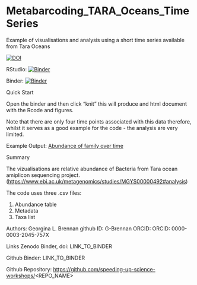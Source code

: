 # Metabarcoding_TARA_Oceans_TimeSeries
Example of visualisations and analysis using a short time series available from Tara Oceans

[![DOI](https://zenodo.org/badge/218647055.svg)](https://zenodo.org/badge/latestdoi/218647055)

RStudio: [![Binder](http://mybinder.org/badge_logo.svg)](http://mybinder.org/v2/gh/G-Brennan/Metabarcoding_group_UCDavis/master?urlpath=rstudio)

Binder: [![Binder](https://mybinder.org/badge_logo.svg)](https://mybinder.org/v2/gh/G-Brennan/Metabarcoding_TARA_Oceans_TimeSeries.git/master)


Quick Start

Open the binder and then click “knit” this will produce and html document with the Rcode and figures.

Note that there are only four time points associated with this data therefore, whilst it serves as a good example for the code - the analysis are very limited.

Example Output: [Abundance of family over time](Abundance_of_grass_pollen_over_time.png)

Summary

The vizualisations are relative abundance of Bacteria from Tara ocean amiplicon sequencing project. (https://www.ebi.ac.uk/metagenomics/studies/MGYS00000492#analysis)

The code uses three .csv files:
1) Abundance table
2) Metadata
3) Taxa list

Authors: Georgina L. Brennan 
github ID: G-Brennan
ORCID: ORCID: 0000-0003-2045-757X


Links
Zenodo Binder, doi: LINK_TO_BINDER

Github Binder: LINK_TO_BINDER

Github Repository: https://github.com/speeding-up-science-workshops/<REPO_NAME>
